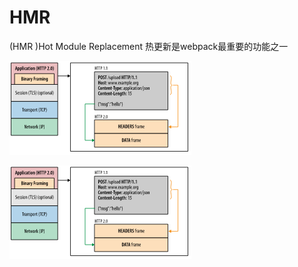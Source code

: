 # HMR

\(HMR \)Hot Module Replacement 热更新是webpack最重要的功能之一

![](../.gitbook/assets/image%20%28187%29.png)

![](../.gitbook/assets/image%20%28171%29.png)

